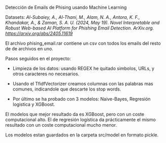 Detección de Emails de Phising usando Machine Learning

Datasets: *Al-Subaiey, A., Al-Thani, M., Alam, N. A., Antora, K. F., Khandakar, A., & Zaman, S. A. U. (2024, May 19). Novel Interpretable and Robust Web-based AI Platform for Phishing Email Detection. ArXiv.org. https://arxiv.org/abs/2405.11619*

El archivo phising_email.rar contiene un csv con todos los emails del resto de de archivos en uno.

Pasos seguidos en el proyecto:

- Limpieza de los datos: usando REGEX he quitado simbolos, URLs, y otros caracteres no necesarios.

- Usando el TfidfVectorizer creamos columnas con las palabras mas comunes, indicandole que descarte los stop words.

- Por último se ha probado con 3 modelos: Naive-Bayes, Regresión logistica y XGBoost.

El modelos que mejor resultado da es XGBoost, pero con un coste computacional alto. El de regresión logística da prácticamente el mismo resultado con un coste computacional mucho menor.

Los modelos estan guardados en la carpeta src/model en formato pickle.